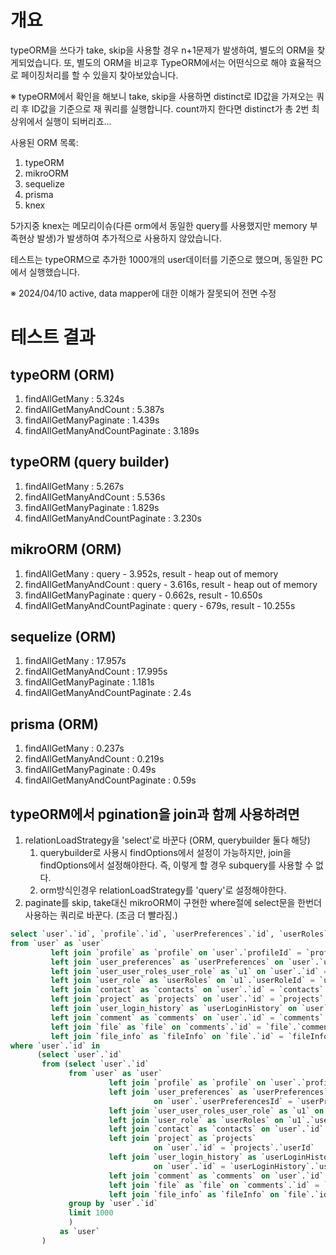 # 개요

typeORM을 쓰다가 take, skip을 사용할 경우 n+1문제가 발생하여, 별도의 ORM을 찾게되었습니다.  또, 별도의 ORM을 비교후 TypeORM에서는 어떤식으로 해야 효율적으로 페이징처리를 할 수 있을지 찾아보았습니다.

※ typeORM에서 확인을 해보니 take, skip을 사용하면 distinct로 ID값을 가져오는 쿼리 후 ID값을 기준으로 재 쿼리를 실행합니다. count까지 한다면 distinct가 총 2번 최상위에서 실행이 되버리죠...

사용된 ORM 목록:
1. typeORM
2. mikroORM
3. sequelize
4. prisma
5. knex

5가지중 knex는 메모리이슈(다른 orm에서 동일한 query를 사용했지만 memory 부족현상 발생)가 발생하여 추가적으로 사용하지 않았습니다.  

테스트는 typeORM으로 추가한 1000개의 user데이터를 기준으로 했으며, 동일한 PC에서 실행했습니다.

※ 2024/04/10 active, data mapper에 대한 이해가 잘못되어 전면 수정

# 테스트 결과

## typeORM (ORM)
1. findAllGetMany : 5.324s
2. findAllGetManyAndCount : 5.387s
3. findAllGetManyPaginate : 1.439s
4. findAllGetManyAndCountPaginate : 3.189s

## typeORM (query builder)
1. findAllGetMany : 5.267s
2. findAllGetManyAndCount : 5.536s
3. findAllGetManyPaginate : 1.829s
4. findAllGetManyAndCountPaginate : 3.230s

## mikroORM (ORM)
1. findAllGetMany : query - 3.952s, result - heap out of memory
2. findAllGetManyAndCount : query - 3.616s, result - heap out of memory
3. findAllGetManyPaginate : query - 0.662s, result - 10.650s
4. findAllGetManyAndCountPaginate : query - 679s, result - 10.255s

## sequelize (ORM)
1. findAllGetMany : 17.957s
2. findAllGetManyAndCount : 17.995s
3. findAllGetManyPaginate : 1.181s
4. findAllGetManyAndCountPaginate : 2.4s

## prisma (ORM)
1. findAllGetMany : 0.237s
2. findAllGetManyAndCount : 0.219s
3. findAllGetManyPaginate : 0.49s
4. findAllGetManyAndCountPaginate : 0.59s

## typeORM에서 pgination을 join과 함께 사용하려면

1. relationLoadStrategy을 'select'로 바꾼다 (ORM, querybuilder 둘다 해당)
   1. querybuilder로 사용시 findOptions에서 설정이 가능하지만, join을 findOptions에서 설정해야한다. 즉, 이렇게 할 경우 subquery를 사용할 수 없다.
   2. orm방식인경우 relationLoadStrategy를 'query'로 설정해야한다.
2. paginate를 skip, take대신 mikroORM이 구현한 where절에 select문을 한번더 사용하는 쿼리로 바꾼다. (조금 더 빨라짐.)
```sql
select `user`.`id`, `profile`.`id`, `userPreferences`.`id`, `userRoles`.`id`, `contacts`.`id`, `projects`.`id`, `userLoginHistory`.`id`, `comments`.`id`, `file`.`id`, `fileInfo`.`id`
from `user` as `user`
         left join `profile` as `profile` on `user`.`profileId` = `profile`.`id`
         left join `user_preferences` as `userPreferences` on `user`.`userPreferencesId` = `userPreferences`.`id`
         left join `user_user_roles_user_role` as `u1` on `user`.`id` = `u1`.`userId`
         left join `user_role` as `userRoles` on `u1`.`userRoleId` = `userRoles`.`id`
         left join `contact` as `contacts` on `user`.`id` = `contacts`.`userId`
         left join `project` as `projects` on `user`.`id` = `projects`.`userId`
         left join `user_login_history` as `userLoginHistory` on `user`.`id` = `userLoginHistory`.`userId`
         left join `comment` as `comments` on `user`.`id` = `comments`.`userId`
         left join `file` as `file` on `comments`.`id` = `file`.`commentsId`
         left join `file_info` as `fileInfo` on `file`.`id` = `fileInfo`.`fileId`
where `user`.`id` in
      (select `user`.`id`
       from (select `user`.`id`
             from `user` as `user`
                      left join `profile` as `profile` on `user`.`profileId` = `profile`.`id`
                      left join `user_preferences` as `userPreferences`
                                on `user`.`userPreferencesId` = `userPreferences`.`id`
                      left join `user_user_roles_user_role` as `u1` on `user`.`id` = `u1`.`userId`
                      left join `user_role` as `userRoles` on `u1`.`userRoleId` = `userRoles`.`id`
                      left join `contact` as `contacts` on `user`.`id` = `contacts`.`userId`
                      left join `project` as `projects`
                                on `user`.`id` = `projects`.`userId`
                      left join `user_login_history` as `userLoginHistory`
                                on `user`.`id` = `userLoginHistory`.`userId`
                      left join `comment` as `comments` on `user`.`id` = `comments`.`userId`
                      left join `file` as `file` on `comments`.`id` = `file`.`commentsId`
                      left join `file_info` as `fileInfo` on `file`.`id` = `fileInfo`.`fileId`
             group by `user`.`id`
             limit 1000
             )
           as `user`
       )
```
